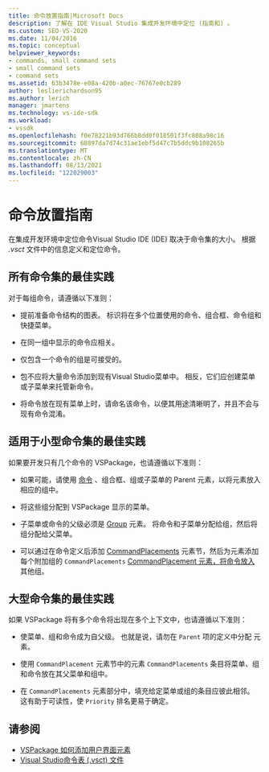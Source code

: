 ```yaml
---
title: 命令放置指南|Microsoft Docs
description: 了解在 IDE Visual Studio 集成开发环境中定位 (指南和) 。
ms.custom: SEO-VS-2020
ms.date: 11/04/2016
ms.topic: conceptual
helpviewer_keywords:
- commands, small command sets
- small command sets
- command sets
ms.assetid: 63b3478e-e08a-420b-a0ec-76767e0cb289
author: leslierichardson95
ms.author: lerich
manager: jmartens
ms.technology: vs-ide-sdk
ms.workload:
- vssdk
ms.openlocfilehash: f0e78221b93d766b8dd0f018501f3fc808a98c16
ms.sourcegitcommit: 68897da7d74c31ae1ebf5d47c7b5ddc9b108265b
ms.translationtype: MT
ms.contentlocale: zh-CN
ms.lasthandoff: 08/13/2021
ms.locfileid: "122029003"
---
```

# <a name="command-placement-guidelines"></a>命令放置指南
在集成开发环境中定位命令Visual Studio IDE (IDE) 取决于命令集的大小。 根据 *.vsct* 文件中的信息定义和定位命令。

## <a name="best-practices-for-all-command-sets"></a>所有命令集的最佳实践
 对于每组命令，请遵循以下准则：

- 提前准备命令结构的图表。 标识将在多个位置使用的命令、组合框、命令组和快捷菜单。

- 在同一组中显示的命令应相关。

- 仅包含一个命令的组是可接受的。

- 包不应将大量命令添加到现有Visual Studio菜单中。 相反，它们应创建菜单或子菜单来托管新命令。

- 将命令放在现有菜单上时，请命名该命令，以便其用途清晰明了，并且不会与现有命令混淆。

## <a name="best-practices-for-small-command-sets"></a>适用于小型命令集的最佳实践
 如果要开发只有几个命令的 VSPackage，也请遵循以下准则：

- 如果可能，请使用 [命令](../../extensibility/parent-element.md) 、组合框、组或子菜单的 Parent 元素，以将元素放入相应的组中。

- 将这些组分配到 VSPackage 显示的菜单。

- 子菜单或命令的父级必须是 [Group](../../extensibility/group-element.md) 元素。 将命令和子菜单分配给组，然后将组分配给父菜单。

- 可以通过在命令定义后添加 [CommandPlacements](../../extensibility/commandplacements-element.md) 元素节，然后为元素添加每个附加组的 `CommandPlacements` [CommandPlacement 元素，将命令放入](../../extensibility/commandplacement-element.md) 其他组。

## <a name="best-practices-for-large-command-sets"></a>大型命令集的最佳实践
 如果 VSPackage 将有多个命令将出现在多个上下文中，也请遵循以下准则：

- 使菜单、组和命令成为自父级。 也就是说，请勿在 `Parent` 项的定义中分配 元素。

- 使用 `CommandPlacement` 元素节中的元素 `CommandPlacements` 条目将菜单、组和命令放在其父菜单和组中。

- 在 `CommandPlacements` 元素部分中，填充给定菜单或组的条目应彼此相邻。 这有助于可读性，使 `Priority` 排名更易于确定。

## <a name="see-also"></a>请参阅
- [VSPackage 如何添加用户界面元素](../../extensibility/internals/how-vspackages-add-user-interface-elements.md)
- [Visual Studio命令表 (.vsct) 文件](../../extensibility/internals/visual-studio-command-table-dot-vsct-files.md)
